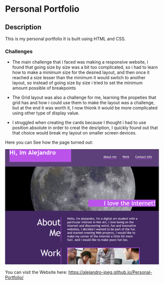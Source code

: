 # Personal Portfolio 

## Description

This is my personal portfolio
It is built using HTML and CSS.

### Challenges
* The main challenge that i faced was making a responsive website, i found that going size by size was a bit too complicated, so i had to learn how to make a minimum size for 
the desired layout, and then once it reached a size lesser than the minimum it would switch to another layout, so instead of going size by size i tried to set the minimum amount possible of breakpoints

* The Grid layout was also a challenge for me, learning the propeties that grid has and how i could use them to make the layout was a challenge, but at the end it was worth it, I now thionk it would be more complicated using other type of display value.

* I struggled when creating the cards because I thought i had to use position absolute in order to creat the desription, I quickly found out that that choice would break my layout on smaller screen devices.

Here you can See how the page turned out:


![Screenshot](./Assets/Images/thisResult.png)

You can visit the Website here: https://alejandro-jpeg.github.io/Personal-Portfolio/
   
